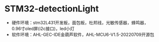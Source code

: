# STM32-detectionLight
* 硬件环境：stm32L431开发板，面包板，杜邦线，光敏传感器，蜂鸣器，0.96寸oled屏(i2c接口)，led小灯
* 软件环境：AHL-GEC-IDE金葫芦软件，AHL-MCU6-V1.5-20220709开源包

